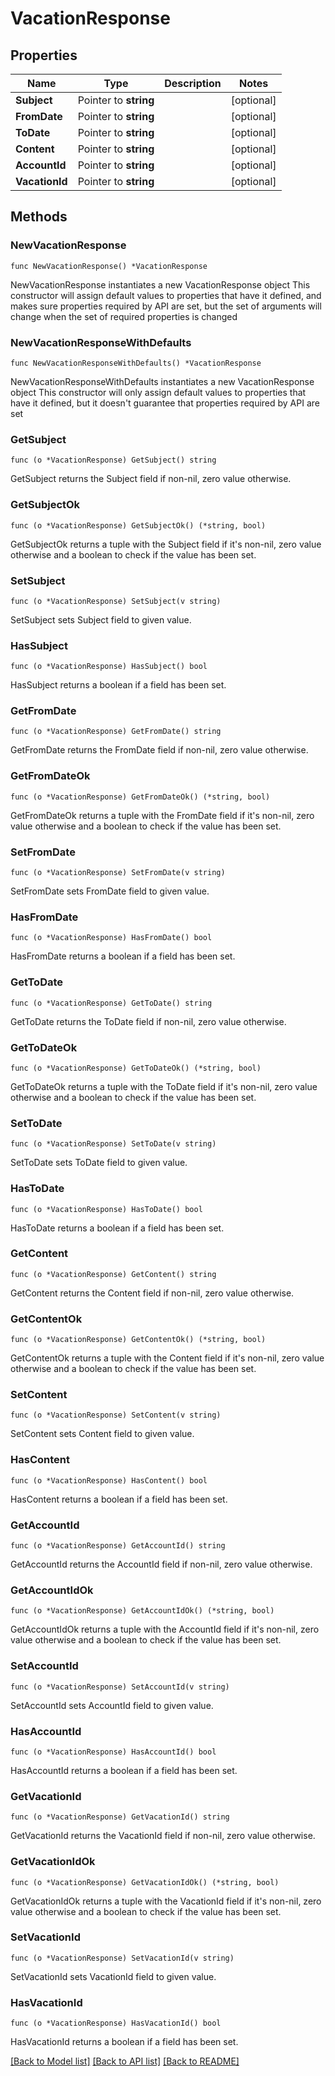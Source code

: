 # VacationResponse

## Properties

Name | Type | Description | Notes
------------ | ------------- | ------------- | -------------
**Subject** | Pointer to **string** |  | [optional] 
**FromDate** | Pointer to **string** |  | [optional] 
**ToDate** | Pointer to **string** |  | [optional] 
**Content** | Pointer to **string** |  | [optional] 
**AccountId** | Pointer to **string** |  | [optional] 
**VacationId** | Pointer to **string** |  | [optional] 

## Methods

### NewVacationResponse

`func NewVacationResponse() *VacationResponse`

NewVacationResponse instantiates a new VacationResponse object
This constructor will assign default values to properties that have it defined,
and makes sure properties required by API are set, but the set of arguments
will change when the set of required properties is changed

### NewVacationResponseWithDefaults

`func NewVacationResponseWithDefaults() *VacationResponse`

NewVacationResponseWithDefaults instantiates a new VacationResponse object
This constructor will only assign default values to properties that have it defined,
but it doesn't guarantee that properties required by API are set

### GetSubject

`func (o *VacationResponse) GetSubject() string`

GetSubject returns the Subject field if non-nil, zero value otherwise.

### GetSubjectOk

`func (o *VacationResponse) GetSubjectOk() (*string, bool)`

GetSubjectOk returns a tuple with the Subject field if it's non-nil, zero value otherwise
and a boolean to check if the value has been set.

### SetSubject

`func (o *VacationResponse) SetSubject(v string)`

SetSubject sets Subject field to given value.

### HasSubject

`func (o *VacationResponse) HasSubject() bool`

HasSubject returns a boolean if a field has been set.

### GetFromDate

`func (o *VacationResponse) GetFromDate() string`

GetFromDate returns the FromDate field if non-nil, zero value otherwise.

### GetFromDateOk

`func (o *VacationResponse) GetFromDateOk() (*string, bool)`

GetFromDateOk returns a tuple with the FromDate field if it's non-nil, zero value otherwise
and a boolean to check if the value has been set.

### SetFromDate

`func (o *VacationResponse) SetFromDate(v string)`

SetFromDate sets FromDate field to given value.

### HasFromDate

`func (o *VacationResponse) HasFromDate() bool`

HasFromDate returns a boolean if a field has been set.

### GetToDate

`func (o *VacationResponse) GetToDate() string`

GetToDate returns the ToDate field if non-nil, zero value otherwise.

### GetToDateOk

`func (o *VacationResponse) GetToDateOk() (*string, bool)`

GetToDateOk returns a tuple with the ToDate field if it's non-nil, zero value otherwise
and a boolean to check if the value has been set.

### SetToDate

`func (o *VacationResponse) SetToDate(v string)`

SetToDate sets ToDate field to given value.

### HasToDate

`func (o *VacationResponse) HasToDate() bool`

HasToDate returns a boolean if a field has been set.

### GetContent

`func (o *VacationResponse) GetContent() string`

GetContent returns the Content field if non-nil, zero value otherwise.

### GetContentOk

`func (o *VacationResponse) GetContentOk() (*string, bool)`

GetContentOk returns a tuple with the Content field if it's non-nil, zero value otherwise
and a boolean to check if the value has been set.

### SetContent

`func (o *VacationResponse) SetContent(v string)`

SetContent sets Content field to given value.

### HasContent

`func (o *VacationResponse) HasContent() bool`

HasContent returns a boolean if a field has been set.

### GetAccountId

`func (o *VacationResponse) GetAccountId() string`

GetAccountId returns the AccountId field if non-nil, zero value otherwise.

### GetAccountIdOk

`func (o *VacationResponse) GetAccountIdOk() (*string, bool)`

GetAccountIdOk returns a tuple with the AccountId field if it's non-nil, zero value otherwise
and a boolean to check if the value has been set.

### SetAccountId

`func (o *VacationResponse) SetAccountId(v string)`

SetAccountId sets AccountId field to given value.

### HasAccountId

`func (o *VacationResponse) HasAccountId() bool`

HasAccountId returns a boolean if a field has been set.

### GetVacationId

`func (o *VacationResponse) GetVacationId() string`

GetVacationId returns the VacationId field if non-nil, zero value otherwise.

### GetVacationIdOk

`func (o *VacationResponse) GetVacationIdOk() (*string, bool)`

GetVacationIdOk returns a tuple with the VacationId field if it's non-nil, zero value otherwise
and a boolean to check if the value has been set.

### SetVacationId

`func (o *VacationResponse) SetVacationId(v string)`

SetVacationId sets VacationId field to given value.

### HasVacationId

`func (o *VacationResponse) HasVacationId() bool`

HasVacationId returns a boolean if a field has been set.


[[Back to Model list]](../README.md#documentation-for-models) [[Back to API list]](../README.md#documentation-for-api-endpoints) [[Back to README]](../README.md)


